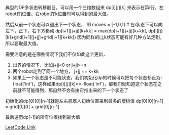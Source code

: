 典型的DP多状态转移题目，可以用一个三维数组来
dp[i][j][k] 来表示在第i行，左robot在j位置，右robot在k位置时可以得到的最大值。

然后从前一个状态可以退出下一个状态， 即
moves = [-1,0,1] # 在i状态下可以向左下，正下，右下方移动
dp[i+1][j+jj][k+kk] = max(dp[i+1][j+jj][k+kk], dp[i][j][k]+grid[i+1][j+jj]+grid[i+1][k+kk])
因为同样的i,j,k状态可能有好几种方法走到，所以要取最大值。

需要注意的是在哪些情况下我们不仅如此这个更新，

1. 出界的情况下，比如j+jj<0 or j+jj>=n
2. 两个robot走到了同一个地方， j+jj == k+kk
3. 如果上一个状态是不可能状态，我们初始化dp的时候可以把每个状态都设为-float('inf')，这样如果dp[i][j][k]==-float('inf')，那我们就知道这个状态在之前就不可能得到，那自然不会有由它推出来的下一个状态了

初始化的dp[0][0][n-1]就是左右机器人初始位置采到最多的樱桃值
dp[0][0][n-1] = grid[0][0] + grid[0][n-1]

最后遍历dp[-1]的所有位置找到最大值

[LeetCode Link](https://leetcode-cn.com/problems/cherry-pickup-ii/)